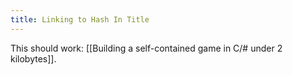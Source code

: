 ```yaml
---
title: Linking to Hash In Title
---
```


This should work: [[Building a self-contained game in C/# under 2 kilobytes]].
